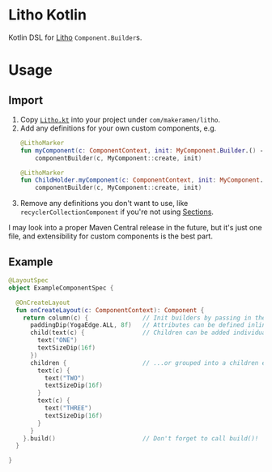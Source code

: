 # Litho Kotlin
Kotlin DSL for [Litho](https://fblitho.com) `Component.Builder`s.

# Usage

## Import
1. Copy [`Litho.kt`](https://raw.githubusercontent.com/vinc3m1/litho-kotlin/master/src/main/kotlin/com/makeramen/litho/Litho.kt) into your project under `com/makeramen/litho`.
2. Add any definitions for your own custom components, e.g.
    ```kotlin
    @LithoMarker
    fun myComponent(c: ComponentContext, init: MyComponent.Builder.() -> Unit) =
        componentBuilder(c, MyComponent::create, init)

    @LithoMarker
    fun ChildHolder.myComponent(c: ComponentContext, init: MyComponent.Builder.() -> Unit) =
        componentBuilder(c, MyComponent::create, init)
    ```
3. Remove any definitions you don't want to use, like `recyclerCollectionComponent` if you're not using [Sections](https://fblitho.com/docs/sections-intro).

I may look into a proper Maven Central release in the future, but it's just one file, and extensibility for custom components is the best part.

## Example

```kotlin
@LayoutSpec
object ExampleComponentSpec {

  @OnCreateLayout
  fun onCreateLayout(c: ComponentContext): Component {
    return column(c) {               // Init builders by passing in the context
      paddingDip(YogaEdge.ALL, 8f)   // Attributes can be defined inline within the lambda
      child(text(c) {                // Children can be added individually...
        text("ONE")
        textSizeDip(16f)
      })
      children {                     // ...or grouped into a children element
        text(c) {
          text("TWO")
          textSizeDip(16f)
        }
        text(c) {
          text("THREE")
          textSizeDip(16f)
        }
      }
    }.build()                        // Don't forget to call build()!
  }

}
```
